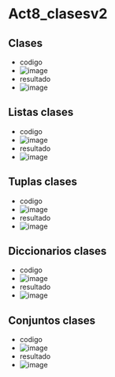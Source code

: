 # Act8_clasesv2
## Clases
- codigo
- ![image](https://github.com/user-attachments/assets/77b6a2e0-9513-426d-8875-876f8c55b737)
- resultado
- ![image](https://github.com/user-attachments/assets/33073319-3353-4625-b767-7a17ae32c596)

## Listas clases 
- codigo
- ![image](https://github.com/user-attachments/assets/7abee333-ee2c-4e48-b236-2df7e807d311)
- resultado
- ![image](https://github.com/user-attachments/assets/f8e36428-180a-4c08-8472-aac4c9e005c6)

## Tuplas clases 
- codigo
- ![image](https://github.com/user-attachments/assets/a7d72000-7ee3-4d70-89f5-bc5f86b82771)
- resultado
- ![image](https://github.com/user-attachments/assets/f6627d87-810b-46e8-b806-3f3721b823a3)

## Diccionarios clases 
- codigo
- ![image](https://github.com/user-attachments/assets/56542ee7-28d9-471f-8f51-2b67a59fc1e2)
- resultado
- ![image](https://github.com/user-attachments/assets/30351c6b-a8ef-4016-8c33-faddc068fbd4)

## Conjuntos clases 
- codigo
- ![image](https://github.com/user-attachments/assets/3cbebccb-1915-4d56-b816-fb67865a5086)
- resultado
- ![image](https://github.com/user-attachments/assets/ee24ca9c-68a4-411c-a778-275396fb2144)

